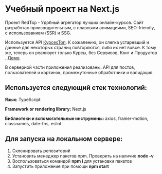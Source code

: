# Учебный проект на Next.js

Проект RedTop - Удобный агрегатор лучших онлайн-курсов. Сайт разработан производительным, с плавными анимациями, SEO-friendly, с использованием (SSR) и SSG.

Используется API [КурсесТоп](https://courses-top.ru). К сожалению, он слегка устаревший и данные для некоторых страниц повторяются, либо их нет вовсе. К тому же, теперь он реализует только Курсы, без Сервисов, Книг и Продуктов
. [Демо](https://courses-app-hazel.vercel.app/courses/data-science).

В серверной части приложения реализованы: API для постов, пользователей и картинок, промежуточные обработчики и валидация.

## Используется следующий стек технологий:
**Язык:** TypeScript

**Framework or rendering library:** Next.js

**Библиотеки и вспомогательные инструмены:** axios, framer-motion, classnames, date-fns, eslint

## Для запуска на локальном сервере:
  1. Склонировать репозиторий
  2. Установить менеджер пакетов npm. Проверить на наличие <strong>node -v</strong>
  3. Воспользоваться командой <strong>npm i</strong> для установки пакетов
  4. Запустить приложение при помощи <strong>npm start</strong>
 
